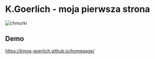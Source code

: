 # K.Goerlich - moja pierwsza strona
![chmurki](https://as1.ftcdn.net/v2/jpg/03/45/63/64/1000_F_345636439_ejSSimOdYlqo4SznKC55zJJTmgnsgX1B.jpg)
## Demo

https://kinga-goerlich.github.io/homepage/
